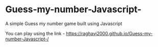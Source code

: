 # Guess-my-number-Javascript-
A simple Guess my number game built using Javascript 


You can play using the link - https://raghavj2000.github.io/Guess-my-number-Javascript-/
